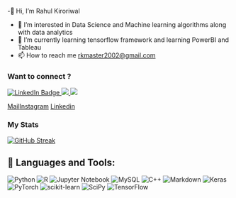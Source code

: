 -👋 Hi, I’m Rahul Kiroriwal
- 👀 I’m interested in Data Science and Machine learning algorithms along with data analytics
- 🌱 I’m currently learning tensorflow framework and learning PowerBI and Tableau 
- 📫 How to reach me rkmaster2002@gmail.com

### Want to connect ?  
<div id="badges">
  <a href="https://www.linkedin.com/in/rahul-kiroriwal-333936215/">
    <img src="https://img.shields.io/badge/LinkedIn-blue?style=for-the-badge&logo=linkedin&logoColor=white" alt="LinkedIn Badge"/>
  </a>
<a href="mailto:rkmaster2002@gmail.com?"><img src="https://img.shields.io/badge/gmail-%23DD0031.svg?&style=for-the-badge&logo=gmail&logoColor=white"/>
	</a>
<a href="https://www.instagram.com/manwithabazooka/"><img src="https://img.shields.io/badge/Instagram-E4405F?style=for-the-badge&logo=instagram&logoColor=white	"/>
</a>
</div>




[Mail](f20201258@pilani.bits-pilani.ac.in)[Instagram](https://www.instagram.com/manwithabazooka/) [Linkedin](https://www.linkedin.com/in/rahul-kiroriwal-333936215/)


### My Stats  

[![GitHub Streak](http://github-readme-streak-stats.herokuapp.com?user=Rkinbag)](https://git.io/streak-stats)






## 🧰 Languages and Tools:  
![Python](https://img.shields.io/badge/python-3670A0?style=for-the-badge&logo=python&logoColor=ffdd54)
![R](https://img.shields.io/badge/r-%23276DC3.svg?style=for-the-badge&logo=r&logoColor=white)
![Jupyter Notebook](https://img.shields.io/badge/jupyter-%23FA0F00.svg?style=for-the-badge&logo=jupyter&logoColor=white)
![MySQL](https://img.shields.io/badge/mysql-%2300f.svg?style=for-the-badge&logo=mysql&logoColor=white)
![C++](https://img.shields.io/badge/c++-%2300599C.svg?style=for-the-badge&logo=c%2B%2B&logoColor=white)
![Markdown](https://img.shields.io/badge/markdown-%23000000.svg?style=for-the-badge&logo=markdown&logoColor=white)
![Keras](https://img.shields.io/badge/Keras-%23D00000.svg?style=for-the-badge&logo=Keras&logoColor=white)
![PyTorch](https://img.shields.io/badge/PyTorch-%23EE4C2C.svg?style=for-the-badge&logo=PyTorch&logoColor=white)
![scikit-learn](https://img.shields.io/badge/scikit--learn-%23F7931E.svg?style=for-the-badge&logo=scikit-learn&logoColor=white)
![SciPy](https://img.shields.io/badge/SciPy-%230C55A5.svg?style=for-the-badge&logo=scipy&logoColor=%white)
![TensorFlow](https://img.shields.io/badge/TensorFlow-%23FF6F00.svg?style=for-the-badge&logo=TensorFlow&logoColor=white)


	




<!---
Rkinbag/Rkinbag is a ✨ special ✨ repository because its `README.md` (this file) appears on your GitHub profile.
You can click the Preview link to take a look at your changes.
--->
